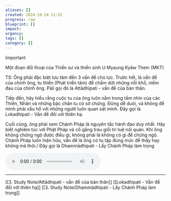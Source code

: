 ```yaml
---
aliases: []
created: 2024-10-24 11:52
progress: raw
blueprint: []
impact: 
urgency: 
tags: []
category: []
---
```

> [!important]
> Một đoạn đối thoại của Thiền sư và thiền sinh U Myaung Kyăw Thein (MKT)


TS: Ông phải đặc biệt lưu tâm đến 3 vấn đề chủ lực. Trước hết, là vấn đề của chính ông, tu thiền (Phát triển tâm) để chấm dứt những nỗi khổ, niềm đau của chính ông. Pāli gọi đó là Attādhipati - vấn đề của bản thân.

Tiếp đến, hãy hiểu rằng cuộc tu của ông luôn nằm trong tầm nhìn của các Thiên, Nhân và những bậc chân tu có sở chứng. Đừng dễ duôi, và không để mình phải xấu hổ với những người luôn quan sát mình. Đây gọi là Lokadhipati - Vấn đề đối với thiên hạ.

Cuối cùng, ông phải xem Chánh Pháp là nguyên tắc hành đạo duy nhất. Hãy biết nghiêm túc với Phật Pháp và cố gắng trau giồi trí tuệ nội quán.
Khi ông không chứng ngộ được điều gì, không phải là không có gì để chứng ngộ. Chánh Pháp luôn hiện hữu, vấn đề là ông có tu tập đúng mức để thấy hay không mà thôi./
Đây gọi là Dhammādhipati - Lấy Chánh Pháp làm trọng



![](../../6.%20Vault/attachments/Recording%2020241024132052.m4a)


---
[[3. Study Note/Attādhipati - vấn đề của bản thân]]
[[Lokadhipati - Vấn đề đối với thiên hạ]]
[[3. Study Note/Dhammādhipati - Lấy Chánh Pháp làm trọng]]
